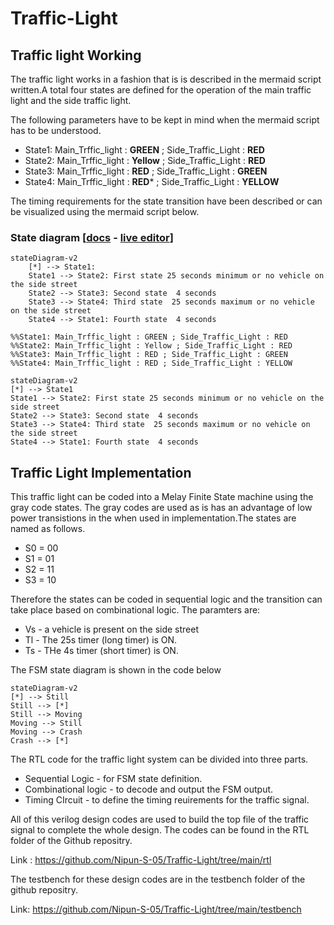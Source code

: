 # Traffic-Light
## Traffic light Working
The traffic light works in a fashion that is is described in the mermaid script written.A total four states are defined for the operation of the main traffic light and the side traffic light.

The following parameters have to be kept in mind when the mermaid script has to be understood.

- State1: Main_Trffic_light : **GREEN** ; Side_Traffic_Light : **RED**
- State2: Main_Trffic_light : **Yellow** ; Side_Traffic_Light : **RED**
- State3: Main_Trffic_light : **RED** ; Side_Traffic_Light : **GREEN**
- State4: Main_Trffic_light : **RED*** ; Side_Traffic_Light : **YELLOW**

The timing requirements for the state transition have been described or can be visualized using the mermaid script below.

### State diagram [<a href="https://mermaid.js.org/syntax/stateDiagram.html">docs</a> - <a href="https://mermaid.live/edit#pako:eNpdkEFvgzAMhf8K8nEqpYSNthx22Xbcqcexg0sCiZQQlDhIFeK_L8A6TfXp6fOz9ewJGssFVOAJSbwr7ByadGR1n8T6evpO0vQ1uZDSekOrXGFsPqJPO6q-2-imH8f_0TeHXm50lfelsAMjnEHFY6xpMdRAUhhRQxUlFy0GTTXU_RytYeAx-AdXZB1ULWovdoCB7OXWN1CRC-Ju-r3uz6UtchGHJqDbsPygU57iysb2reoWHpyOWBINvsqypb3vFMlw3TfWZF5xiY7keC6zkpUnZIUojwW-FAVvrvn51LLnvOXHQ84Q5nn-AVtLcwk">live editor</a>]

```
stateDiagram-v2
    [*] --> State1: 
    State1 --> State2: First state 25 seconds minimum or no vehicle on the side street
    State2 --> State3: Second state  4 seconds
    State3 --> State4: Third state  25 seconds maximum or no vehicle on the side street
    State4 --> State1: Fourth state  4 seconds

%%State1: Main_Trffic_light : GREEN ; Side_Traffic_Light : RED
%%State2: Main_Trffic_light : Yellow ; Side_Traffic_Light : RED
%%State3: Main_Trffic_light : RED ; Side_Traffic_Light : GREEN
%%State4: Main_Trffic_light : RED ; Side_Traffic_Light : YELLOW
```
```mermaid
stateDiagram-v2
[*] --> State1
State1 --> State2: First state 25 seconds minimum or no vehicle on the side street
State2 --> State3: Second state  4 seconds
State3 --> State4: Third state  25 seconds maximum or no vehicle on the side street
State4 --> State1: Fourth state  4 seconds
```

## Traffic Light Implementation

This traffic light can be coded into a Melay Finite State machine using the gray code states. The gray codes are used as is has an advantage of low power transistions in the when used in implementation.The states are named as follows. 
- S0 = 00
- S1 = 01
- S2 = 11
- S3 = 10

Therefore the states can be coded in sequential logic and the transition can take place based on combinational logic. The paramters are:

- Vs - a vehicle is present on the side street
- Tl - The 25s timer (long timer) is ON.
- Ts - THe 4s timer (short timer) is ON.

The FSM state diagram is shown in the code below

```mermaid
stateDiagram-v2
[*] --> Still
Still --> [*]
Still --> Moving
Moving --> Still
Moving --> Crash
Crash --> [*]
```

The RTL code for the traffic light system can be divided into three parts.
- Sequential Logic - for FSM state definition.
- Combinational logic - to decode and output the FSM output.
- Timing CIrcuit - to define the timing reuirements for the traffic signal.

All of this verilog design codes are used to build the top file of the traffic signal to complete the whole design. The codes can be found in the RTL folder of the Github repositry.

Link : https://github.com/Nipun-S-05/Traffic-Light/tree/main/rtl

The testbench for these design codes are in the testbench folder of the github repositry.

Link: https://github.com/Nipun-S-05/Traffic-Light/tree/main/testbench


